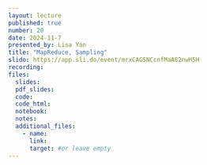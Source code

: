 ```yaml
---
layout: lecture
published: true
number: 20
date: 2024-11-7
presented_by: Lisa Yan
title: "MapReduce, Sampling"
slido: https://app.sli.do/event/mrxCAGSNCcnfMaA82nwH5H
recording:
files:
  slides:
  pdf_slides:
  code:
  code_html:
  notebook:
  notes:
  additional_files:
    - name:
      link:
      target: #or leave empty
---
```


